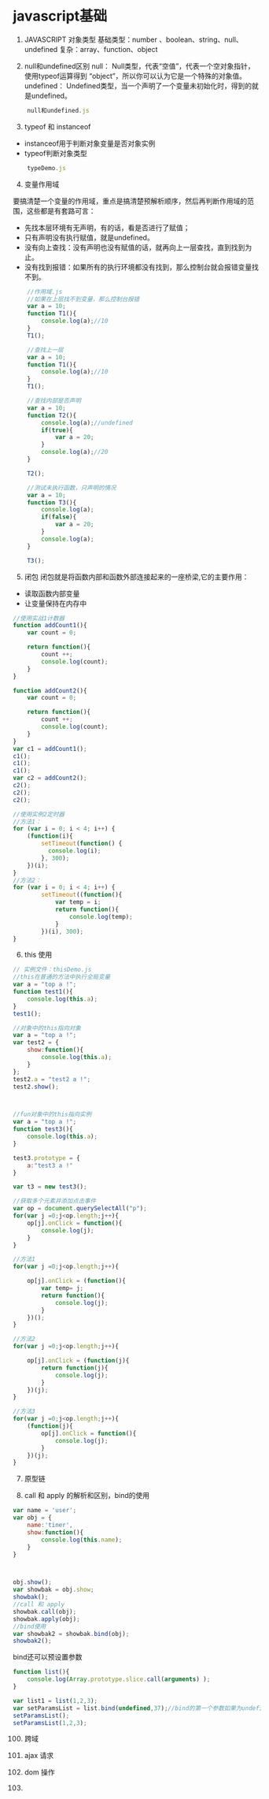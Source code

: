 # javascript基础

1. JAVASCRIPT 对象类型
基础类型：number 、boolean、string、null、undefined
复杂：array、function、object

2. null和undefined区别
null： Null类型，代表“空值”，代表一个空对象指针，使用typeof运算得到 “object”，所以你可以认为它是一个特殊的对象值。
undefined： Undefined类型，当一个声明了一个变量未初始化时，得到的就是undefined。

```javascript
    null和undefined.js
```

3. typeof 和 instanceof
- instanceof用于判断对象变量是否对象实例
- typeof判断对象类型

```javascript
    typeDemo.js
```
4. 变量作用域

要搞清楚一个变量的作用域，重点是搞清楚预解析顺序，然后再判断作用域的范围，这些都是有套路可言：
- 先找本层环境有无声明，有的话，看是否进行了赋值；
- 只有声明没有执行赋值，就是undefined。
- 没有向上查找：没有声明也没有赋值的话，就再向上一层查找，直到找到为止。
- 没有找到报错：如果所有的执行环境都没有找到，那么控制台就会报错变量找不到。

```javascript
    //作用域.js
    //如果在上层找不到变量，那么控制台报错
    var a = 10;
    function T1(){
        console.log(a);//10
    }
    T1();

    //查找上一层
    var a = 10;
    function T1(){
        console.log(a);//10
    }
    T1();

    //查找内部是否声明
    var a = 10;
    function T2(){
        console.log(a);//undefined
        if(true){
            var a = 20;
        }
        console.log(a);//20
    }

    T2();

    //测试未执行函数，只声明的情况
    var a = 10;
    function T3(){
        console.log(a);
        if(false){
            var a = 20;
        }
        console.log(a);
    }

    T3();

```


5. 闭包
闭包就是将函数内部和函数外部连接起来的一座桥梁,它的主要作用：
- 读取函数内部变量
- 让变量保持在内存中


```javascript
//使用实战1计数器
function addCount1(){
    var count = 0;

    return function(){
        count ++;
        console.log(count);
    }
}

function addCount2(){
    var count = 0;

    return function(){
        count ++;
        console.log(count);
    }
}
var c1 = addCount1();
c1();
c1();
c1();
var c2 = addCount2();
c2();
c2();
c2();

```

```javascript
//使用实例2定时器
//方法1：
for (var i = 0; i < 4; i++) {
    (function(i){
        setTimeout(function() {
          console.log(i);
        }, 300);
    })(i);
}
//方法2：
for (var i = 0; i < 4; i++) {
        setTimeout((function(){
            var temp = i;
            return function(){
                console.log(temp);
            }
        })(i), 300);
}
```

6. this 使用
```javascript
// 实例文件：thisDemo.js
//this在普通的方法中执行全局变量
var a = "top a !";
function test1(){
    console.log(this.a);
}
test1();

//对象中的this指向对象
var a = "top a !";
var test2 = {
    show:function(){
        console.log(this.a);
    }
};
test2.a = "test2 a !";
test2.show();



//fun对象中的this指向实例
var a = "top a !";
function test3(){
    console.log(this.a);
}

test3.prototype = {
    a:"test3 a !"
}

var t3 = new test3();
```

```javascript
//获取多个元素并添加点击事件
var op = document.querySelectAll("p");
for(var j =0;j<op.length;j++){
    op[j].onClick = function(){
        console.log(j);
    }
}

//方法1
for(var j =0;j<op.length;j++){

    op[j].onClick = (function(){
        var temp= j;
        return function(){
            console.log(j);
        }
    })();
}

//方法2
for(var j =0;j<op.length;j++){

    op[j].onClick = (function(j){
        return function(j){
            console.log(j);
        }
    })(j);
}

//方法3
for(var j =0;j<op.length;j++){
    (function(j){
        op[j].onClick = function(){
            console.log(j);
        }
    })(j);
}
```

7. 原型链


99. call 和 apply 的解析和区别，bind的使用

```javascript
var name = 'user';
var obj = {
    name:'tiner',
    show:function(){
        console.log(this.name);
    }
}



obj.show();
var showbak = obj.show;
showbak();
//call 和 apply
showbak.call(obj);
showbak.apply(obj);
//bind使用
var showbak2 = showbak.bind(obj);
showbak2();
```
bind还可以预设置参数
```javascript
function list(){
    console.log(Array.prototype.slice.call(arguments) );
}

var list1 = list(1,2,3);
var setParamsList = list.bind(undefined,37);//bind的第一个参数如果为undefined或者null的话，this指向全局
setParamsList();
setParamsList(1,2,3);

```

100. 跨域


101. ajax 请求



102. dom 操作


1111.
